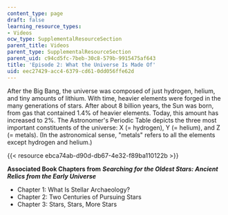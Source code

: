 ```yaml
---
content_type: page
draft: false
learning_resource_types:
- Videos
ocw_type: SupplementalResourceSection
parent_title: Videos
parent_type: SupplementalResourceSection
parent_uid: c94cd5fc-7beb-30c8-579b-9915475af643
title: 'Episode 2: What the Universe Is Made Of'
uid: eec27429-acc4-6379-cd61-0dd056ffe62d
---
```

After the Big Bang, the universe was composed of just hydrogen, helium, and tiny amounts of lithium. With time, heavier elements were forged in the many generations of stars. After about 8 billion years, the Sun was born, from gas that contained 1.4% of heavier elements. Today, this amount has increased to 2%. The Astronomer's Periodic Table depicts the three most important constituents of the universe: X (= hydrogen), Y (= helium), and Z (= metals). (In the astronomical sense, "metals" refers to all the elements except hydrogen and helium.) 

{{< resource ebca74ab-d90d-db67-4e32-f89ba110122b >}}

**Associated Book Chapters from** _**Searching for the Oldest Stars: Ancient Relics from the Early Universe**_

- Chapter 1: What Is Stellar Archaeology?
- Chapter 2: Two Centuries of Pursuing Stars
- Chapter 3: Stars, Stars, More Stars